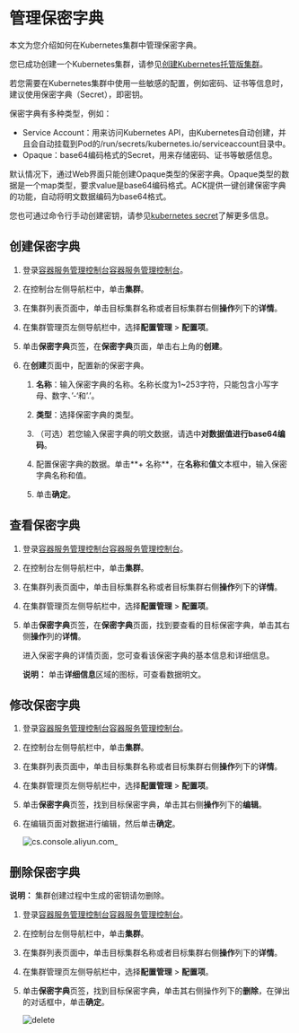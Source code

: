 # 管理保密字典

本文为您介绍如何在Kubernetes集群中管理保密字典。

您已成功创建一个Kubernetes集群，请参见[创建Kubernetes托管版集群](/intl.zh-CN/Kubernetes集群用户指南/集群/创建集群/创建Kubernetes托管版集群.md)。

若您需要在Kubernetes集群中使用一些敏感的配置，例如密码、证书等信息时，建议使用保密字典（Secret），即密钥。

保密字典有多种类型，例如：

-   Service Account：用来访问Kubernetes API，由Kubernetes自动创建，并且会自动挂载到Pod的/run/secrets/kubernetes.io/serviceaccount目录中。
-   Opaque：base64编码格式的Secret，用来存储密码、证书等敏感信息。

默认情况下，通过Web界面只能创建Opaque类型的保密字典。Opaque类型的数据是一个map类型，要求value是base64编码格式。ACK提供一键创建保密字典的功能，自动将明文数据编码为base64格式。

您也可通过命令行手动创建密钥，请参见[kubernetes secret](https://kubernetes.io/docs/concepts/configuration/secret/)了解更多信息。

## 创建保密字典

1.  登录[容器服务管理控制台](https://cs.console.aliyun.com)[容器服务管理控制台](https://partners-intl.console.aliyun.com/#/cs)。

2.  在控制台左侧导航栏中，单击**集群**。

3.  在集群列表页面中，单击目标集群名称或者目标集群右侧**操作**列下的**详情**。

4.  在集群管理页左侧导航栏中，选择**配置管理** \> **配置项**。

5.  单击**保密字典**页签，在**保密字典**页面，单击右上角的**创建**。

6.  在**创建**页面中，配置新的保密字典。

    1.  **名称**：输入保密字典的名称。名称长度为1~253字符，只能包含小写字母、数字、’-‘和’.’。

    2.  **类型**：选择保密字典的类型。

    3.  （可选）若您输入保密字典的明文数据，请选中**对数据值进行base64编码**。

    4.  配置保密字典的数据。单击**+ 名称**，在**名称**和**值**文本框中，输入保密字典名称和值。

    5.  单击**确定**。


## 查看保密字典

1.  登录[容器服务管理控制台](https://cs.console.aliyun.com)[容器服务管理控制台](https://partners-intl.console.aliyun.com/#/cs)。

2.  在控制台左侧导航栏中，单击**集群**。

3.  在集群列表页面中，单击目标集群名称或者目标集群右侧**操作**列下的**详情**。

4.  在集群管理页左侧导航栏中，选择**配置管理** \> **配置项**。

5.  单击**保密字典**页签，在**保密字典**页面，找到要查看的目标保密字典，单击其右侧**操作**列的**详情**。

    进入保密字典的详情页面，您可查看该保密字典的基本信息和详细信息。

    **说明：** 单击**详细信息**区域的图标，可查看数据明文。


## 修改保密字典

1.  登录[容器服务管理控制台](https://cs.console.aliyun.com)[容器服务管理控制台](https://partners-intl.console.aliyun.com/#/cs)。

2.  在控制台左侧导航栏中，单击**集群**。

3.  在集群列表页面中，单击目标集群名称或者目标集群右侧**操作**列下的**详情**。

4.  在集群管理页左侧导航栏中，选择**配置管理** \> **配置项**。

5.  单击**保密字典**页签，找到目标保密字典，单击其右侧**操作**列下的**编辑**。

6.  在编辑页面对数据进行编辑，然后单击**确定**。

    ![cs.console.aliyun.com_](https://static-aliyun-doc.oss-accelerate.aliyuncs.com/assets/img/zh-CN/1585659951/p98926.png)


## 删除保密字典

**说明：** 集群创建过程中生成的密钥请勿删除。

1.  登录[容器服务管理控制台](https://cs.console.aliyun.com)[容器服务管理控制台](https://partners-intl.console.aliyun.com/#/cs)。

2.  在控制台左侧导航栏中，单击**集群**。

3.  在集群列表页面中，单击目标集群名称或者目标集群右侧**操作**列下的**详情**。

4.  在集群管理页左侧导航栏中，选择**配置管理** \> **配置项**。

5.  单击**保密字典**页签，找到目标保密字典，单击其右侧操作列下的**删除**，在弹出的对话框中，单击**确定**。

    ![delete](https://static-aliyun-doc.oss-accelerate.aliyuncs.com/assets/img/zh-CN/2585659951/p98945.png)



